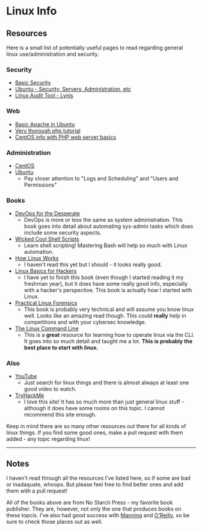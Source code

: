 # Linux Info
## Resources

Here is a small list of potentially useful pages to read regarding general linux use/administration and security. 

### Security 

- [Basic Security](https://linux-audit.com/ubuntu-server-hardening-guide-quick-and-secure/)
- [Ubuntu - Security, Servers, Administration, etc](https://ubuntu.com/server/docs/security-introduction)
- [Linux Audit Tool - Lynis](https://linux-audit.com/lynis/) 

### Web
 - [Basic Apache in Ubuntu](https://ubuntu.com/tutorials/install-and-configure-apache#1-overview)
 - [Very thorough php tutorial](https://www.tutorialspoint.com/php/php_installation_linux.htm)
 - [CentOS info with PHP web server basics](https://www.tutorialspoint.com/linux_admin/configure_php_in_centos_linux.htm) 

### Administration
- [CentOS](https://www.tutorialspoint.com/linux_admin/index.htm) 
- [Ubuntu](https://help.ubuntu.com/community/SystemAdministration)
  - Pay closer attention to "Logs and Scheduling" and "Users and Permissions" 

### Books
- [DevOps for the Desperate](https://nostarch.com/devops-desperate)
  - DevOps is more or less the same as system administration. This book goes into detail about automating sys-admin tasks which does include some security aspects. 
- [Wicked Cool Shell Scripts](https://nostarch.com/wcss2)
  - Learn shell scripting! Mastering Bash will help so much with Linux automation. 
- [How Linux Works](https://nostarch.com/howlinuxworks3)
  - I haven't read this yet but I should - it looks really good.
- [Linux Basics for Hackers](https://nostarch.com/linuxbasicsforhackers)
  - I have yet to finish this book (even though I started reading it my freshman year), but it does have some really good info, especially with a hacker's perspective. This book is actually how I started with Linux. 
- [Practical Linux Forensics](https://nostarch.com/practical-linux-forensics)
  - This book is probably very technical and will assume you know linux well. Looks like an amazing read though. This could **really** help in competitions and with your cybersec knowledge. 
- [The Linux Command Line](https://nostarch.com/tlcl2)
  - This is a **great** resource for learning how to operate linux via the CLI. It goes into so much detail and taught me a lot. **This is probably the best place to start with linux.**

### Also
- [YouTube](https://www.youtube.com/) 
  - Just search for linux things and there is almost always at least one good video to watch. 
- [TryHackMe](tryhackme.com) 
  - I love this site! It has so much more than just general linux stuff - although it does have some rooms on this topic. I cannot recommend this site enough. 

Keep in mind there are so many other resources out there for all kinds of linux things. If you find some good ones, make a pull request with them added - any topic regarding linux! 

---

## Notes

I haven't read through all the resources I've listed here, so if some are bad or inadaquate, whoops. But please feel free to find better ones and add them with a pull request! 

All of the books above are from No Starch Press - my favorite book publisher. They are, however, not only the one that produces books on these topcis. I've also had good success with [Manning](https://www.manning.com) and [O'Reilly](https://www.oreilly.com/search/?query=Security&extended_publisher_data=true&highlight=true&include_assessments=false&include_case_studies=true&include_courses=true&include_playlists=true&include_collections=true&include_notebooks=true&include_sandboxes=true&include_scenarios=true&is_academic_institution_account=false&source=user&sort=relevance&facet_json=true&json_facets=true&page=0&include_facets=true&include_practice_exams=true), so be sure to check those places out as well. 

